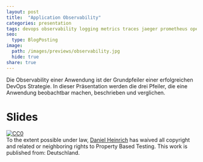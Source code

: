```yaml
---
layout: post
title:  "Application Observability"
categories: presentation
tags: devops observability logging metrics traces jaeger prometheus opentelemetry
seo:
  type: BlogPosting
image: 
  path: /images/previews/observability.jpg
  hide: true
share: true
---
```


Die Observability einer Anwendung ist der Grundpfeiler einer erfolgreichen DevOps Strategie. In dieser Präsentation
werden die drei Pfeiler, die eine Anwendung beobachtbar machen, beschrieben und verglichen.


# Slides
<script async class="speakerdeck-embed" data-id="e5b1a418144e49b4b7ac58266ab37ea9" data-ratio="1.77777777777778" src="//speakerdeck.com/assets/embed.js"></script>

<p xmlns:dct="http://purl.org/dc/terms/" xmlns:vcard="http://www.w3.org/2001/vcard-rdf/3.0#">
  <a rel="license"
     href="http://creativecommons.org/publicdomain/zero/1.0/">
    <img src="http://i.creativecommons.org/p/zero/1.0/88x31.png" style="border-style: none;" alt="CC0" />
  </a>
  <br />
  To the extent possible under law,
  <a rel="dct:publisher"
     href="https://danny.nullzwo.dev/presentation/testing/2020/07/17/pbt.html">
    <span property="dct:title">Daniel Heinrich</span></a>
  has waived all copyright and related or neighboring rights to
  <span property="dct:title">Property Based Testing</span>.
This work is published from:
<span property="vcard:Country" datatype="dct:ISO3166"
      content="DE" about="https://danny.nullzwo.dev/presentation/testing/2020/07/17/pbt.html">
  Deutschland</span>.
</p>